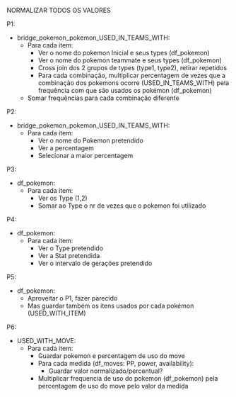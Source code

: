 NORMALIZAR TODOS OS VALORES

P1:
- bridge_pokemon_pokemon_USED_IN_TEAMS_WITH:
    - Para cada item:
        - Ver o nome do pokemon Inicial e seus types (df_pokemon)
        - Ver o nome do pokemon teammate e seus types (df_pokemon)
        - Cross join dos 2 grupos de types (type1, type2), retirar repetidos
        - Para cada combinação, multiplicar percentagem de vezes que a combinação dos pokemons ocorre (USED_IN_TEAMS_WITH) pela frequência com que são usados os pokémon (df_pokemon)
    - Somar frequências para cada combinação diferente

P2:
- bridge_pokemon_pokemon_USED_IN_TEAMS_WITH:
    - Para cada item:
        - Ver o nome do Pokemon pretendido
        - Ver a percentagem
        - Selecionar a maior percentagem

P3: 
- df_pokemon:
    - Para cada item:
        - Ver os Type (1,2)
        - Somar ao Type o nr de vezes que o pokemon foi utilizado

P4:
- df_pokemon:
    - Para cada item:
        - Ver o Type pretendido
        - Ver a Stat pretendida
        - Ver o intervalo de gerações pretendido

P5:
- df_pokemon:
    - Aproveitar o P1, fazer parecido
    - Mas guardar também os itens usados por cada pokémon (USED_WITH_ITEM)

P6:
- USED_WITH_MOVE:
    - Para cada item:
        - Guardar pokemon e percentagem de uso do move
        - Para cada medida (df_moves: PP, power, availability):
            - Guardar valor normalizado/percentual?
        - Multiplicar frequencia de uso do pokemon (df_pokemon) pela percentagem de uso do move pelo valor da medida